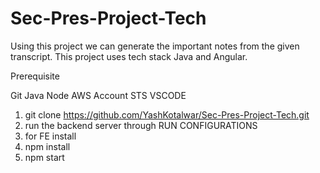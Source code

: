 # Sec-Pres-Project-Tech

Using this project we can generate the important notes from the given transcript.
This project uses tech stack Java and Angular.

Prerequisite

Git
Java
Node
AWS Account
STS
VSCODE

1. git clone https://github.com/YashKotalwar/Sec-Pres-Project-Tech.git
2. run the backend server through RUN CONFIGURATIONS
3. for FE install
4. npm install
5. npm start


